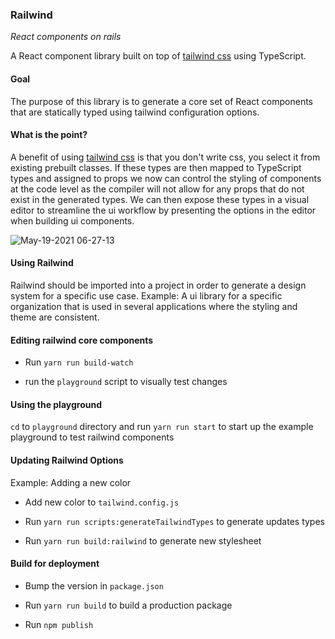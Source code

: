 
### Railwind
*React components on rails*

A React component library built on top of [tailwind css](https://tailwindcss.com/) using TypeScript.


#### Goal
The purpose of this library is to generate a core set of React components that are statically typed using tailwind configuration options.


#### What is the point?
A benefit of using [tailwind css](https://tailwindcss.com/) is that you don't write css, you select it from existing prebuilt classes. If these types are then mapped to TypeScript types and assigned to props we now can control the styling of components at the code level as the compiler will not allow for any props that do not exist in the generated types. We can then expose these types in a visual editor to streamline the ui workflow by presenting the options in the editor when building ui components. 

![May-19-2021 06-27-13](https://user-images.githubusercontent.com/8157657/118805815-f963a280-b86b-11eb-830e-86839b4d7ab0.gif)


#### Using Railwind
Railwind should be imported into a project in order to generate a design system for a specific use case. Example: A ui library for a specific organization that is used in several applications where the styling and theme are consistent.



#### Editing railwind core components

- Run `yarn run build-watch`

- run the `playground` script to visually test changes

  

#### Using the playground

`cd` to `playground` directory and run `yarn run start` to start up the example playground to test railwind components

  

#### Updating Railwind Options

Example: Adding a new color

- Add new color to `tailwind.config.js`

- Run `yarn run scripts:generateTailwindTypes` to generate updates types

- Run `yarn run build:railwind` to generate new stylesheet



#### Build for deployment

- Bump the version in `package.json`

- Run `yarn run build` to build a production package

- Run `npm publish`
